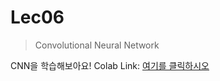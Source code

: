 # Lec06
> Convolutional Neural Network

CNN을 학습해보아요!
Colab Link: [여기를 클릭하시오](https://colab.research.google.com/github/HanyangTechAI/2021-HAI-Lecture/blob/main/Lec06_CNN/Lab06_CNN.ipynb)
